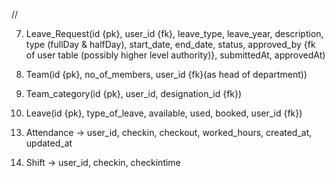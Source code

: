 //
<!-- 1) User(id {pk}, first_name, last_name, email, password, isNewUser(bool), shift_time, updatedAt, createdAt, status, role_id {fk}, designation_id {fk}, reporting_to {fk})

11) User_Profile (user_id, contactNo, emergency_contact, cnic_no, date_of_birth, city, gender, Address, joined_date, branch (country))

2) Role(id {pk}, role_name, createdAt, updatedAt)

3) Designation(id {pk}, designation_name, createdAt, updatedAt)

4) Permission(id {pk}, permission_name, createdAt, updatedAt)

5) Role_permission(role_id {fk}, permission_id {fk})

12) announcemnet -> heading, description, type

6) User_permission(user_id {fk}, permission_id {fk})

*8) User_details (id {pk}, user_id {fk}, working_day, time_worked, balanced_time, activity_level, total_working_hours)-->

7. Leave_Request(id {pk}, user_id {fk}, leave_type, leave_year, description, type (fullDay & halfDay), start_date, end_date, status, approved_by {fk of user table (possibly higher level authority)}, submittedAt, approvedAt)

8. Team(id {pk}, no_of_members, user_id {fk}(as head of department))

9. Team_category(id {pk}, user_id, designation_id {fk})

10. Leave(id {pk}, type_of_leave, available, used, booked, user_id {fk})

13) Attendance -> user_id, checkin, checkout, worked_hours, created_at, updated_at

14) Shift -> user_id, checkin, checkintime